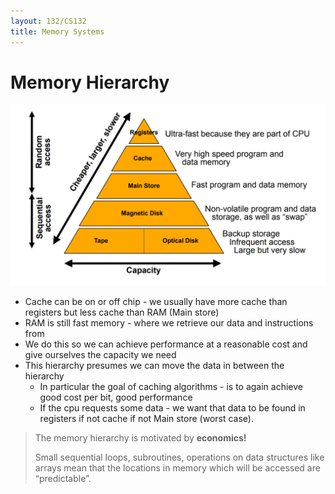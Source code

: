 ```yaml
---
layout: 132/CS132
title: Memory Systems
---
```


# Memory Hierarchy

![image-20210506180830464](part4.assets/image-20210506180830464.png)

- Cache can be on or off chip - we usually have more cache than registers but less cache than RAM (Main store)
- RAM is still fast memory - where we retrieve our data and instructions from
- We do this so we can achieve performance at a reasonable cost and give ourselves the capacity we need
- This hierarchy presumes we can move the data in between the hierarchy
  - In particular the goal of caching algorithms - is to again achieve good cost per bit, good performance
  - If the cpu requests some data - we want that data to be found in registers if not cache if not Main store (worst case). 

> The memory hierarchy is motivated by **economics!** 
>
> Small sequential loops, subroutines, operations on data structures like arrays mean that the locations in memory which will be accessed are “predictable”.